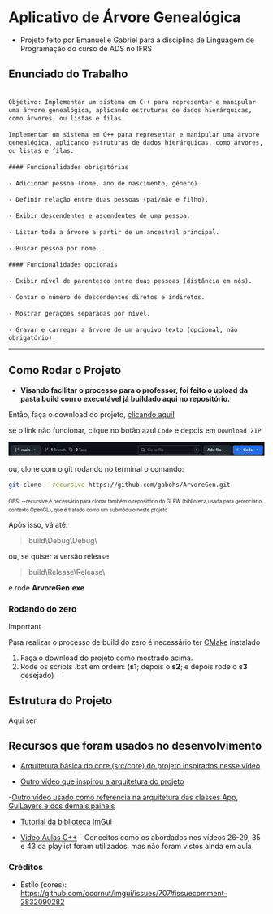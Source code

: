 # Aplicativo de Árvore Genealógica

- Projeto feito por Emanuel e Gabriel para a disciplina de Linguagem de Programação do curso de ADS no IFRS

## Enunciado do Trabalho

```

Objetivo: Implementar um sistema em C++ para representar e manipular uma árvore genealógica, aplicando estruturas de dados hierárquicas, como árvores, ou listas e filas.

Implementar um sistema em C++ para representar e manipular uma árvore genealógica, aplicando estruturas de dados hierárquicas, como árvores, ou listas e filas.

#### Funcionalidades obrigatórias

- Adicionar pessoa (nome, ano de nascimento, gênero).

- Definir relação entre duas pessoas (pai/mãe e filho).

- Exibir descendentes e ascendentes de uma pessoa.

- Listar toda a árvore a partir de um ancestral principal.

- Buscar pessoa por nome.

#### Funcionalidades opcionais

- Exibir nível de parentesco entre duas pessoas (distância em nós).

- Contar o número de descendentes diretos e indiretos.

- Mostrar gerações separadas por nível.

- Gravar e carregar a árvore de um arquivo texto (opcional, não obrigatório).
```

---

## Como Rodar o Projeto

- **Visando facilitar o processo para o professor, foi feito o upload da pasta build com o executável já buildado aqui no repositório.**

Então, faça o download do projeto, [clicando aqui!](https://github.com/gabohs/ArvoreGen/archive/refs/heads/main.zip)

se o link não funcionar, clique no botão azul `Code` e depois em `Download ZIP`

![DownloadBotao](imagens/botaoDownload.png)

ou, clone com o git rodando no terminal o comando:

```sh
git clone --recursive https://github.com/gabohs/ArvoreGen.git
```
<small> <small>OBS: --recursive é necessário para clonar também o repositório do GLFW (biblioteca usada para gerenciar o contexto OpenGL), que é tratado como um submódulo neste projeto</small> </small>

Após isso, vá até:

> build\Debug\Debug\
 
ou, se quiser a versão release:

> build\Release\Release\

e rode **ArvoreGen.exe**

### Rodando do zero

> [!IMPORTANT]
> Para realizar o processo de build do zero é necessário ter [CMake](https://cmake.org/download/) instalado

1. Faça o download do projeto como mostrado acima.
2. Rode os scripts .bat em ordem: (**s1**; depois o **s2**; e depois rode o **s3** desejado)

## Estrutura do Projeto

Aqui ser

### 

## Recursos que foram usados no desenvolvimento

- [Arquitetura básica do core (src/core) do projeto inspirados nesse vídeo](https://youtu.be/rUxZ5N77M5E?si=_ugWfWMr2I2oKDth)

- [Outro vídeo que inspirou a arquitetura do projeto](https://www.youtube.com/watch?v=U1BnzWX194Q)

-[Outro vídeo usado como referencia na arquitetura das classes App, GuiLayers e dos demais paineis](https://www.youtube.com/watch?v=OYQp0GuoByM)

- [Tutorial da biblioteca ImGui](https://www.youtube.com/watch?v=790aMkbsBm8)

- [Video Aulas C++](https://youtube.com/playlist?list=PLlrATfBNZ98dudnM48yfGUldqGD0S4FFb&si=oqrA-v2s35nsTVAZ) - Conceitos como os abordados nos vídeos 26-29, 35 e 43 da playlist foram utilizados, mas não foram vistos ainda em aula

### Créditos

- Estilo (cores): https://github.com/ocornut/imgui/issues/707#issuecomment-2832090282